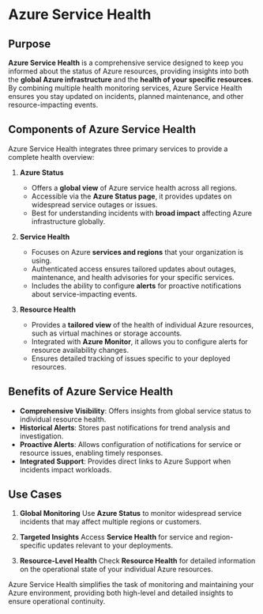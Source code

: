 # Azure Service Health

## Purpose

**Azure Service Health** is a comprehensive service designed to keep you informed about the status of Azure resources, providing insights into both the **global Azure infrastructure** and the **health of your specific resources**. By combining multiple health monitoring services, Azure Service Health ensures you stay updated on incidents, planned maintenance, and other resource-impacting events.


## Components of Azure Service Health

Azure Service Health integrates three primary services to provide a complete health overview:

1. **Azure Status**
   - Offers a **global view** of Azure service health across all regions.
   - Accessible via the **Azure Status page**, it provides updates on widespread service outages or issues.
   - Best for understanding incidents with **broad impact** affecting Azure infrastructure globally.

2. **Service Health**
   - Focuses on Azure **services and regions** that your organization is using.
   - Authenticated access ensures tailored updates about outages, maintenance, and health advisories for your specific services.
   - Includes the ability to configure **alerts** for proactive notifications about service-impacting events.

3. **Resource Health**
   - Provides a **tailored view** of the health of individual Azure resources, such as virtual machines or storage accounts.
   - Integrated with **Azure Monitor**, it allows you to configure alerts for resource availability changes.
   - Ensures detailed tracking of issues specific to your deployed resources.


## Benefits of Azure Service Health

- **Comprehensive Visibility**: Offers insights from global service status to individual resource health.
- **Historical Alerts**: Stores past notifications for trend analysis and investigation.
- **Proactive Alerts**: Allows configuration of notifications for service or resource issues, enabling timely responses.
- **Integrated Support**: Provides direct links to Azure Support when incidents impact workloads.


## Use Cases

1. **Global Monitoring**
   Use **Azure Status** to monitor widespread service incidents that may affect multiple regions or customers.

2. **Targeted Insights**
   Access **Service Health** for service and region-specific updates relevant to your deployments.

3. **Resource-Level Health**
   Check **Resource Health** for detailed information on the operational state of your individual Azure resources.

Azure Service Health simplifies the task of monitoring and maintaining your Azure environment, providing both high-level and detailed insights to ensure operational continuity.
